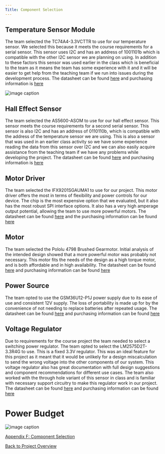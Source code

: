 ```yaml
---
Title: Component Selection
---
```


## Temperature Sensor Module

The team selected the TC74A4-3.3VCTTR to use for our temperature sensor. We selected this because it meets the course requirements for a serial sensor. This sensor uses I2C and has an address of 1001101b which is compatible with the other I2C sensor we are planning on using. In addition to these factors this sensor was used earlier in the class which is beneficial to the team as it means the team has some experience with it and it will be easier to get help from the teaching team if we run into issues during the development process. The datasheet can be found [here](https://www.digikey.com/en/htmldatasheets/production/48489/0/0/1/tc74.html) and purchasing information is [here](https://www.digikey.com/en/products/detail/microchip-technology/TC74A4-3-3VCTTR/443268) 

![image caption](https://media.digikey.com/Renders/Microchip%20Tech%20Renders/150~C04-091~CT,%20OT~5.JPG)

## Hall Effect Sensor

The team selected the AS5600-ASOM to use for our hall effect sensor. This sensor meets the course requirements for a second serial sensor. This sensor is also I2C and has an address of 0110110b, which is compatible with the address of the temperature sensor we are using. This is also a sensor that was used in an earlier class activity so we have some experience reading the data from this sensor over I2C and we can also easily acquire assistance from the teaching team if we have any problems while developing the project. The datasheet can be found [here](https://ams.com/documents/20143/36005/AS5600_DS000365_5-00.pdf) and purchasing information is [here](https://www.digikey.com/en/products/detail/ams-osram/as5600-asom/4914332) 

## Motor Driver

The team selected the IFX9201SGAUMA1 to use for our project. This motor driver offers the most in terms of flexibility and power controls for our device. The chip is the most expensive option that we evaluated, but it also has the most robust SPI interface options. It also has a very high amperage output potential, allowing the team to use more powerful motors. The datasheet can be found [here](https://www.infineon.com/dgdl/Infineon-IFX9201SG-DS-v01_01-EN.pdf?fileId=5546d4624cb7f111014d2e8916795dea&ack=t) and the purchasing information can be found [here](https://www.digikey.com/en/products/detail/infineon-technologies/IFX9201SGAUMA1/5415542) 


## Motor

The team selected the Pololu 4798 Brushed Gearmotor. Initial analysis of the intended design showed that a more powerful motor was probably not necessary. This motor fits the needs of the design as a high torque motor, and is both affordable and in high availability. The datasheet can be found [here](https://www.pololu.com/file/0J1487/pololu-micro-metal-gearmotors_rev-5-1.pdf) and purchasing information can be found [here](https://www.pololu.com/product-info-merged/4798)

## Power Source

The team opted to use the GSM36U12-P1J power supply due to its ease of use and consistent 12V supply. The loss of portability is made up for by the convenience of not needing to replace batteries after repeated usage. The datasheet can be found [here](https://www.digikey.com/en/htmldatasheets/production/2488774/0/0/2/gst36u05-p1j.html) and purchasing information can be found [here](https://www.digikey.com/en/products/detail/mean-well-usa-inc/GST36U12-P1J/7703698)

## Voltage Regulator

Due to requirements for the course project the team needed to select a switching power regulator. The team opted to select the LM2575D2T-3.3R4G to use. This is a fixed 3.3V regulator. This was an ideal feature for this project as it meant that it would be unlikely for a design miscalculation to send the wrong voltage into the other components of our system. This voltage regulator also has great documentation with full design suggestions and component recommendations for different use cases. The team also worked with the through hole variant of this sensor in class and is familiar with necessary support circuitry to make this regulator work in our project. The datasheet can be found [here](https://www.mouser.com/datasheet/2/308/LM2575_D-1810711.pdf) and purchasing information can be found [here](https://www.mouser.com/ProductDetail/onsemi/LM2575D2T-3.3R4G?qs=2OtswVQKCOFhf1pTPfoNzA%3D%3D) 

# Power Budget

![image caption](https://cdn.discordapp.com/attachments/1062096006642147503/1079540354677756045/image.png)

[Appendix F: Component Selection](AppendixF_ComponentSelection.md)

[Back to Project Overview](index.md)
